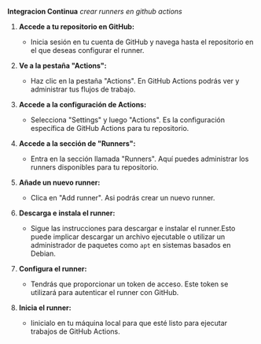**Integracion Continua**
*crear runners en github actions*

1. **Accede a tu repositorio en GitHub:**
   - Inicia sesión en tu cuenta de GitHub y navega hasta el repositorio en el que deseas configurar el runner.

2. **Ve a la pestaña "Actions":**
   - Haz clic en la pestaña "Actions". En GitHub Actions podrás ver y administrar tus flujos de trabajo.

3. **Accede a la configuración de Actions:**
   - Selecciona "Settings" y luego "Actions". Es la configuración específica de GitHub Actions para tu repositorio.

4. **Accede a la sección de "Runners":**
   - Entra en la sección llamada "Runners". Aquí puedes administrar los runners disponibles para tu repositorio.

5. **Añade un nuevo runner:**
   - Clica en "Add runner". Asi podrás crear un nuevo runner.

6. **Descarga e instala el runner:**
   - Sigue las instrucciones para descargar e instalar el runner.Esto puede implicar descargar un archivo ejecutable o utilizar un administrador de paquetes como `apt` en sistemas basados en Debian.

7. **Configura el runner:**
   - Tendrás que proporcionar un token de acceso. Este token se utilizará para autenticar el runner con GitHub.

8. **Inicia el runner:**
   - Iinicialo en tu máquina local para que esté listo para ejecutar trabajos de GitHub Actions.

